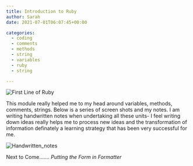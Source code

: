 ```yaml
---
title: Introduction to Ruby
author: Sarah
date: 2021-07-01T06:07:45+00:00

categories:
  - coding
  - comments
  - methods
  - string
  - variables
  - ruby
  - string

---
```

![First Line of Ruby](/images/PreCourse/intro-to-ruby.png)

This module really helped me to my head around variables, methods, comments, strings. Below is a series of screen shots and my notes. I am writing handwritten notes when undertaking all these units- I feel writing down ideas really helps me to process new ideas and the transformation of information definately a learning strategy that has been very successful for me.

![Handwritten_notes](/images/PreCourse/IntrotoRuby_notbook.jpg)


Next to Come....... *Putting the Form in Formatter*
